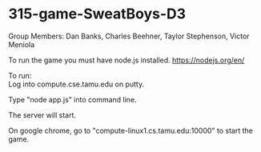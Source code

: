 # 315-game-SweatBoys-D3

Group Members: Dan Banks, Charles Beehner, Taylor Stephenson, Victor Meniola

To run the game you must have node.js installed.
https://nodejs.org/en/

To run:  
Log into compute.cse.tamu.edu on putty.

Type "node app.js" into command line.

The server will start.

On google chrome, go to "compute-linux1.cs.tamu.edu:10000" to start the game.
